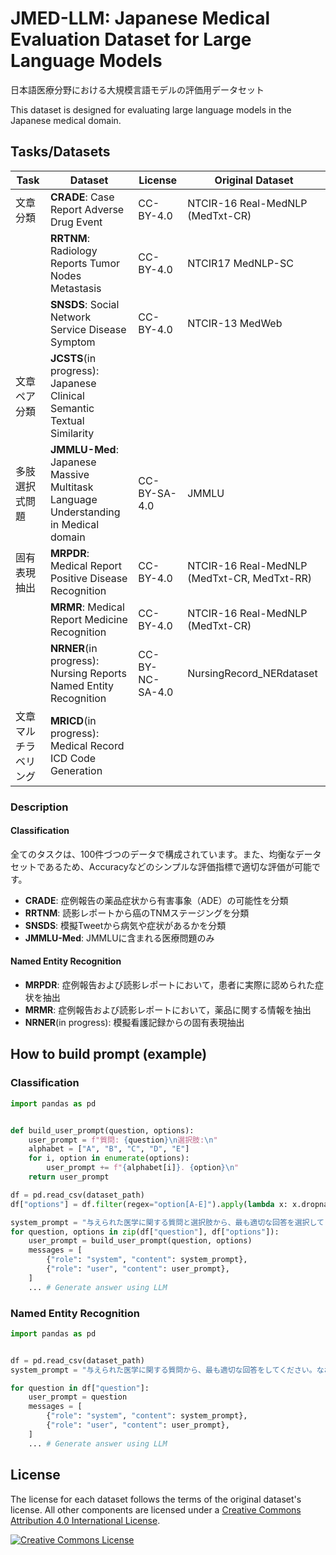 # JMED-LLM: Japanese Medical Evaluation Dataset for Large Language Models
日本語医療分野における大規模言語モデルの評価用データセット

This dataset is designed for evaluating large language models in the Japanese medical domain.

## Tasks/Datasets

|Task|Dataset|License|Original Dataset|
|---|---|---|---|
|文章分類|**CRADE**: Case Report Adverse Drug Event|CC-BY-4.0|NTCIR-16 Real-MedNLP (MedTxt-CR)|
||**RRTNM**: Radiology Reports Tumor Nodes Metastasis|CC-BY-4.0|NTCIR17 MedNLP-SC|
||**SNSDS**: Social Network Service Disease Symptom|CC-BY-4.0|NTCIR-13 MedWeb|
|文章ペア分類|**JCSTS**(in progress): Japanese Clinical Semantic Textual Similarity|||
|多肢選択式問題|**JMMLU-Med**: Japanese Massive Multitask Language Understanding in Medical domain|CC-BY-SA-4.0|JMMLU|
|固有表現抽出|**MRPDR**: Medical Report Positive Disease Recognition|CC-BY-4.0|NTCIR-16 Real-MedNLP (MedTxt-CR, MedTxt-RR)|
||**MRMR**: Medical Report Medicine Recognition|CC-BY-4.0|NTCIR-16 Real-MedNLP (MedTxt-CR)|
||**NRNER**(in progress): Nursing Reports Named Entity Recognition|CC-BY-NC-SA-4.0|NursingRecord_NERdataset|
|文章マルチラベリング|**MRICD**(in progress): Medical Record ICD Code Generation|||

### Description
#### Classification
全てのタスクは、100件づつのデータで構成されています。また、均衡なデータセットであるため、Accuracyなどのシンプルな評価指標で適切な評価が可能です。
- **CRADE**: 
症例報告の薬品症状から有害事象（ADE）の可能性を分類
- **RRTNM**: 
読影レポートから癌のTNMステージングを分類
- **SNSDS**: 
模擬Tweetから病気や症状があるかを分類
- **JMMLU-Med**: 
JMMLUに含まれる医療問題のみ
#### Named Entity Recognition
- **MRPDR**: 
症例報告および読影レポートにおいて，患者に実際に認められた症状を抽出
- **MRMR**: 
症例報告および読影レポートにおいて，薬品に関する情報を抽出
- **NRNER**(in progress): 
模擬看護記録からの固有表現抽出


## How to build prompt (example)
### Classification
```python
import pandas as pd


def build_user_prompt(question, options):
    user_prompt = f"質問: {question}\n選択肢:\n"
    alphabet = ["A", "B", "C", "D", "E"]
    for i, option in enumerate(options):
        user_prompt += f"{alphabet[i]}. {option}\n"
    return user_prompt

df = pd.read_csv(dataset_path)
df["options"] = df.filter(regex="option[A-E]").apply(lambda x: x.dropna().tolist(), axis=1)

system_prompt = "与えられた医学に関する質問と選択肢から、最も適切な回答を選択してください。なお、回答には選択肢のアルファベット（例：A）のみを含め、他には何も含めないことを厳守してください。"
for question, options in zip(df["question"], df["options"]):
    user_prompt = build_user_prompt(question, options)
    messages = [
        {"role": "system", "content": system_prompt},
        {"role": "user", "content": user_prompt},
    ]
    ... # Generate answer using LLM
```
### Named Entity Recognition
```python
import pandas as pd


df = pd.read_csv(dataset_path)
system_prompt = "与えられた医学に関する質問から、最も適切な回答をしてください。なお、回答にはPythonのリスト形式（例：[\"回答1\", \"回答2\"]）のみを含め、他には何も含めないことを厳守してください。"

for question in df["question"]:
    user_prompt = question
    messages = [
        {"role": "system", "content": system_prompt},
        {"role": "user", "content": user_prompt},
    ]
    ... # Generate answer using LLM
```

## License
The license for each dataset follows the terms of the original dataset's license. All other components are licensed under a <a rel="license" href="https://creativecommons.org/licenses/by/4.0/">Creative Commons Attribution 4.0 International License</a>.

<a rel="license" href="http://creativecommons.org/licenses/by/4.0/"><img alt="Creative Commons License" style="border-width:0" src="https://i.creativecommons.org/l/by/4.0/88x31.png" /></a><br />